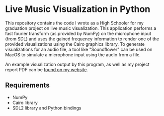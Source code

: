 # Live Music Visualization in Python

This repository contains the code I wrote as a High Schooler for my graduation project on live music visualization. This application performs a fast fourier transform (as provided by NumPy) on the microphone input (from SDL) and uses the gained frequency information to render one of the provided visualizations using the Cairo graphics library. To generate visualizations for an audio file, a tool like "Soundflower" can be used on MacOS to simulate a microphone input using the audio from a file.

An example visualization output by this program, as well as my project report PDF can be [found on my website][1].

## Requirements

- NumPy
- Cairo library
- SDL2 library and Python bindings 

[1]: https://andreroesti.com/projects/maturaarbeit.html
